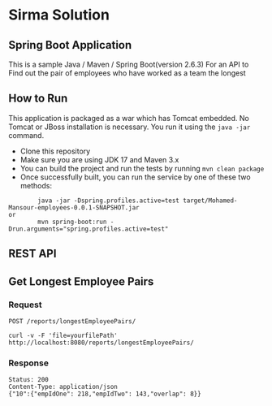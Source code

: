 # Sirma Solution
## Spring Boot Application
This is a sample Java / Maven / Spring Boot(version 2.6.3) For an API to Find out the pair of employees who have worked as a team the longest

## How to Run

This application is packaged as a war which has Tomcat embedded. No Tomcat or JBoss installation is necessary. You run it using the ```java -jar``` command.

* Clone this repository
* Make sure you are using JDK 17 and Maven 3.x
* You can build the project and run the tests by running ```mvn clean package```
* Once successfully built, you can run the service by one of these two methods:
```
        java -jar -Dspring.profiles.active=test target/Mohamed-Mansour-employees-0.0.1-SNAPSHOT.jar
or
        mvn spring-boot:run -Drun.arguments="spring.profiles.active=test"
```

## REST API

## Get Longest Employee Pairs
### Request

`POST /reports/longestEmployeePairs/`

    curl -v -F 'file=yourfilePath' http://localhost:8080/reports/longestEmployeePairs/

### Response

    Status: 200
    Content-Type: application/json
    {"10":{"empIdOne": 218,"empIdTwo": 143,"overlap": 8}}

